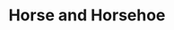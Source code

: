 ---
layout: piece
collection_: jewelry
title: Horse and Horsehoe
image: horse-and-horseshoe.jpg
media: Mixed metal, beads with findings
dimensions: 14" hung
description: Metal, wire wrapped, sterling silver charms with metal and brass.
price: $48
---